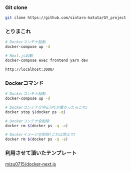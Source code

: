 ### Git clone
```bash
git clone https://github.com/sintaro-katuta/GY_project
```

### とりまこれ
```bash
# Dockerコンテナ起動
docker-compose up -d

# Next.js起動
docker-compose exec frontend yarn dev

http://localhost:3000/
```

### Dockerコマンド
```bash
# Dockerコンテナ起動
docker-compose up -d

# Dockerコンテナ全停止(PCが重かったらこれ)
docker stop $(docker ps -q)

# Dockerコンテナ全削除
docker rm $(docker ps -q -a)

# Dockerイメージ全削除(これは禁止で)
docker rm $(docker ps -q -a)
```

### 利用させて頂いたテンプレート
[mizu0715/docker-next.js](https://github.com/mizu0715/docker-next.js)
